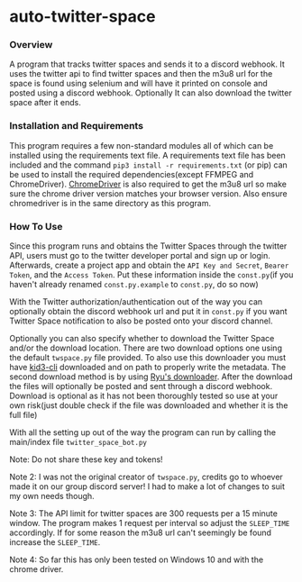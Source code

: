 # auto-twitter-space
### Overview
A program that tracks twitter spaces and sends it to a discord webhook. 
It uses the twitter api to find twitter spaces and then the m3u8 url for the space is found using selenium and will have it printed on console and posted using a discord webhook. 
Optionally It can also download the twitter space after it ends.

### Installation and Requirements
This program requires a few non-standard modules all of which can be installed using the requirements text file. A requirements text file has been included and the command `pip3 install -r requirements.txt` (or pip) can be used to install the required dependencies(except FFMPEG and ChromeDriver).
[ChromeDriver](https://chromedriver.chromium.org/) is also required to get the m3u8 url so make sure the chrome driver version matches your browser version. Also ensure chromedriver is in the same directory as this program.

### How To Use
Since this program runs and obtains the Twitter Spaces through the twitter API, users must go to the twitter developer portal and sign up or login. Afterwards, create a project app and obtain the `API Key and Secret`, `Bearer Token`, and the `Access Token`. 
Put these information inside the `const.py`(if you haven't already renamed `const.py.example` to `const.py`, do so now)

With the Twitter authorization/authentication out of the way you can optionally obtain the discord webhook url and put it in `const.py` if you want Twitter Space notification to also be posted onto your discord channel.

Optionally you can also specify whether to download the Twitter Space and/or the download location. There are two download options one using the default `twspace.py` file provided.
To also use this downloader you must have [kid3-cli](https://kid3.kde.org/) downloaded and on path to properly write the metadata.
The second download method is by using [Ryu's downloader](https://github.com/Ryu1845/twspace-dl). After the download the files will optionally be posted and sent through a discord webhook.
Download is optional as it has not been thoroughly tested so use at your own risk(just double check if the file was downloaded and whether it is the full file)

With all the setting up out of the way the program can run by calling the main/index file `twitter_space_bot.py`

Note: Do not share these key and tokens!

Note 2: I was not the original creator of `twspace.py`, credits go to whoever made it on our group discord server! I had to make a lot of changes to suit my own needs though.

Note 3: The API limit for twitter spaces are 300 requests per a 15 minute window. The program makes 1 request per interval so adjust the `SLEEP_TIME` accordingly. If for some reason the m3u8 url can't seemingly be found increase the `SLEEP_TIME`. 

Note 4: So far this has only been tested on Windows 10 and with the chrome driver. 



